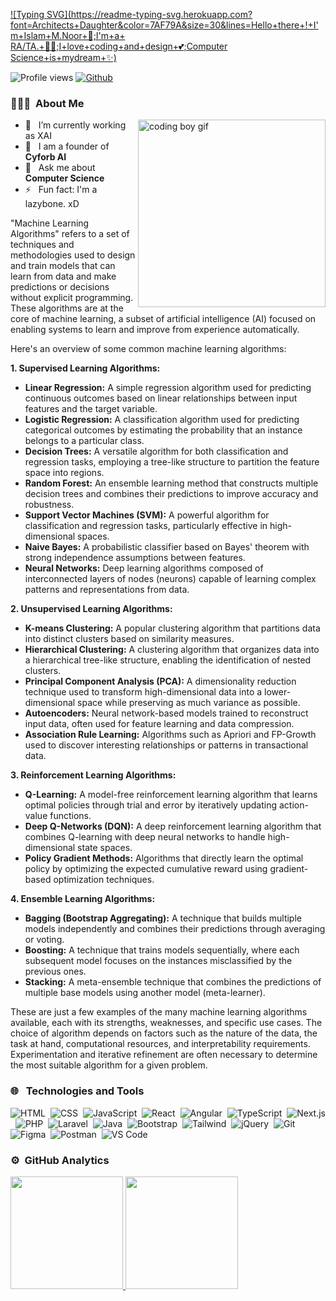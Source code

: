 [![Typing SVG](https://readme-typing-svg.herokuapp.com?font=Architects+Daughter&color=7AF79A&size=30&lines=Hello+there+!+I'm+Islam+M.Noor+👋;I'm+a+ RA/TA.+👨‍💻;I+love+coding+and+design+💕;Computer Science+is+mydream+✨)](https://git.io/typing-svg)

![Profile views](https://komarev.com/ghpvc/?username=drmnislam)
[![Github](https://img.shields.io/github/followers/drmnislam?label=Follow&style=social)](https://github.com/drmnislam)

<h3> 👨🏻‍💻 &nbsp;About Me </h3>
<img src="developer.gif" alt="coding boy gif" width="300" align='right' />

- 🌱 &nbsp; I’m currently working as XAI 
- 🚀 &nbsp; I am a founder of **Cyforb AI**
- 💬 &nbsp; Ask me about **Computer Science**
- ⚡ &nbsp; Fun fact: I'm a lazybone. xD

"Machine Learning Algorithms" refers to a set of techniques and methodologies used to design and train models that can learn from data and make predictions or decisions without explicit programming. These algorithms are at the core of machine learning, a subset of artificial intelligence (AI) focused on enabling systems to learn and improve from experience automatically.

Here's an overview of some common machine learning algorithms:

**1. Supervised Learning Algorithms:**
   - **Linear Regression:** A simple regression algorithm used for predicting continuous outcomes based on linear relationships between input features and the target variable.
   - **Logistic Regression:** A classification algorithm used for predicting categorical outcomes by estimating the probability that an instance belongs to a particular class.
   - **Decision Trees:** A versatile algorithm for both classification and regression tasks, employing a tree-like structure to partition the feature space into regions.
   - **Random Forest:** An ensemble learning method that constructs multiple decision trees and combines their predictions to improve accuracy and robustness.
   - **Support Vector Machines (SVM):** A powerful algorithm for classification and regression tasks, particularly effective in high-dimensional spaces.
   - **Naive Bayes:** A probabilistic classifier based on Bayes' theorem with strong independence assumptions between features.
   - **Neural Networks:** Deep learning algorithms composed of interconnected layers of nodes (neurons) capable of learning complex patterns and representations from data.

**2. Unsupervised Learning Algorithms:**
   - **K-means Clustering:** A popular clustering algorithm that partitions data into distinct clusters based on similarity measures.
   - **Hierarchical Clustering:** A clustering algorithm that organizes data into a hierarchical tree-like structure, enabling the identification of nested clusters.
   - **Principal Component Analysis (PCA):** A dimensionality reduction technique used to transform high-dimensional data into a lower-dimensional space while preserving as much variance as possible.
   - **Autoencoders:** Neural network-based models trained to reconstruct input data, often used for feature learning and data compression.
   - **Association Rule Learning:** Algorithms such as Apriori and FP-Growth used to discover interesting relationships or patterns in transactional data.

**3. Reinforcement Learning Algorithms:**
   - **Q-Learning:** A model-free reinforcement learning algorithm that learns optimal policies through trial and error by iteratively updating action-value functions.
   - **Deep Q-Networks (DQN):** A deep reinforcement learning algorithm that combines Q-learning with deep neural networks to handle high-dimensional state spaces.
   - **Policy Gradient Methods:** Algorithms that directly learn the optimal policy by optimizing the expected cumulative reward using gradient-based optimization techniques.

**4. Ensemble Learning Algorithms:**
   - **Bagging (Bootstrap Aggregating):** A technique that builds multiple models independently and combines their predictions through averaging or voting.
   - **Boosting:** A technique that trains models sequentially, where each subsequent model focuses on the instances misclassified by the previous ones.
   - **Stacking:** A meta-ensemble technique that combines the predictions of multiple base models using another model (meta-learner).

These are just a few examples of the many machine learning algorithms available, each with its strengths, weaknesses, and specific use cases. The choice of algorithm depends on factors such as the nature of the data, the task at hand, computational resources, and interpretability requirements. Experimentation and iterative refinement are often necessary to determine the most suitable algorithm for a given problem.
<h3> 🌐 &nbsp; Technologies and Tools</h3>

  ![HTML](https://img.shields.io/badge/-HTML-05122A?style=flat&logo=HTML5)&nbsp;
  ![CSS](https://img.shields.io/badge/-CSS-05122A?style=flat&logo=CSS3&logoColor=1572B6)&nbsp;
  ![JavaScript](https://img.shields.io/badge/-JavaScript-05122A?style=flat&logo=javascript)&nbsp;
  ![React](https://img.shields.io/badge/-React-05122A?style=flat&logo=react)&nbsp;
  ![Angular](https://img.shields.io/badge/-Angular-05122A?style=flat&logo=angular)&nbsp;
  ![TypeScript](https://img.shields.io/badge/-TypeScript-05122A?style=flat&logo=typescript)&nbsp;
  ![Next.js](https://img.shields.io/badge/-Next.js-05122A?style=flat&logo=next.js)&nbsp;
  ![PHP](https://img.shields.io/badge/-PHP-05122A?style=flat&logo=Php)&nbsp;
  ![Laravel](https://img.shields.io/badge/-Laravel-05122A?style=flat&logo=Laravel)&nbsp;
  ![Java](https://img.shields.io/badge/-Java-05122A?style=flat&logo=Java)&nbsp;
  ![Bootstrap](https://img.shields.io/badge/-Bootstrap-05122A?style=flat&logo=bootstrap)&nbsp;
  ![Tailwind](https://img.shields.io/badge/-Tailwind-05122A?style=flat&logo=Tailwindcss)&nbsp;
  ![jQuery](https://img.shields.io/badge/-jQuery-05122A?style=flat&logo=jquery)&nbsp;
  ![Git](https://img.shields.io/badge/-Git-05122A?style=flat&logo=git)&nbsp;
  ![Figma](https://img.shields.io/badge/-Figma-05122A?style=flat&logo=figma)&nbsp;
  ![Postman](https://img.shields.io/badge/-Postman-05122A?style=flat&logo=postman)&nbsp;
  ![VS Code](https://img.shields.io/badge/-VS%20Code-05122A?style=flat&logo=visual-studio-code&logoColor=007ACC)
<br/>
<h3> ⚙️ &nbsp;GitHub Analytics</h3>
<a href=" https://github.com/drmnislam">
  <img height="180em" src="https://github-readme-stats-eight-theta.vercel.app/api?username=drmnislam&show_icons=true&theme=algolia&include_all_commits=true&count_private=true" />
  <img height="180em" src="https://github-readme-stats-eight-theta.vercel.app/api/top-langs/?username=drmnislam&layout=compact&langs_count=8&theme=algolia" />
</a>
